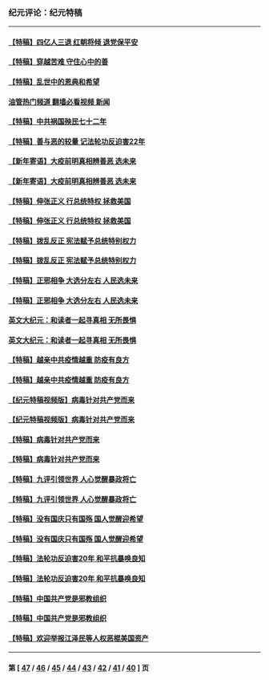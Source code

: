 ### 纪元评论：纪元特稿
---
#### [【特稿】四亿人三退 红朝将倾 退党保平安](../../pages/nsc424/n13794378.md?08240330) 
#### [【特稿】穿越苦难 守住心中的善](../../pages/nsc424/n13784979.md?08240330) 
#### [【特稿】乱世中的恩典和希望](../../pages/nsc424/n13734687.md?08240330) 
#### [油管热门频道 翻墙必看视频 新闻](ok?08240330)
#### [【特稿】中共祸国殃民七十二年](../../pages/nsc424/n13272607.md?08240330) 
#### [【特稿】善与恶的较量 记法轮功反迫害22年](../../pages/nsc424/n13086597.md?08240330) 
#### [【新年寄语】大疫前明真相辨善恶 选未来](../../pages/nsc424/n12660855.md?08240330) 
#### [【新年寄语】大疫前明真相辨善恶 选未来](../../pages/nsc424/n12660855.md?08240330) 
#### [【特稿】伸张正义 行总统特权 拯救美国](../../pages/nsc424/n12616806.md?08240330) 
#### [【特稿】伸张正义 行总统特权 拯救美国](../../pages/nsc424/n12616806.md?08240330) 
#### [【特稿】拨乱反正 宪法赋予总统特别权力](../../pages/nsc424/n12598306.md?08240330) 
#### [【特稿】拨乱反正 宪法赋予总统特别权力](../../pages/nsc424/n12598306.md?08240330) 
#### [【特稿】正邪相争 大选分左右 人民选未来](../../pages/nsc424/n12545208.md?08240330) 
#### [【特稿】正邪相争 大选分左右 人民选未来](../../pages/nsc424/n12545208.md?08240330) 
#### [英文大纪元：和读者一起寻真相 无所畏惧](../../pages/nsc424/n12542027.md?08240330) 
#### [英文大纪元：和读者一起寻真相 无所畏惧](../../pages/nsc424/n12542027.md?08240330) 
#### [【特稿】越亲中共疫情越重 防疫有良方](../../pages/nsc424/n12042989.md?08240330) 
#### [【特稿】越亲中共疫情越重 防疫有良方](../../pages/nsc424/n12042989.md?08240330) 
#### [【纪元特稿视频版】病毒针对共产党而来](../../pages/nsc424/n11977328.md?08240330) 
#### [【纪元特稿视频版】病毒针对共产党而来](../../pages/nsc424/n11977328.md?08240330) 
#### [【特稿】病毒针对共产党而来](../../pages/nsc424/n11928818.md?08240330) 
#### [【特稿】病毒针对共产党而来](../../pages/nsc424/n11928818.md?08240330) 
#### [【特稿】九评引领世界 人心觉醒暴政将亡](../../pages/nsc424/n11660496.md?08240330) 
#### [【特稿】九评引领世界 人心觉醒暴政将亡](../../pages/nsc424/n11660496.md?08240330) 
#### [【特稿】没有国庆只有国殇 国人觉醒迎希望](../../pages/nsc424/n11549354.md?08240330) 
#### [【特稿】没有国庆只有国殇 国人觉醒迎希望](../../pages/nsc424/n11549354.md?08240330) 
#### [【特稿】法轮功反迫害20年 和平抗暴唤良知](../../pages/nsc424/n11389135.md?08240330) 
#### [【特稿】法轮功反迫害20年 和平抗暴唤良知](../../pages/nsc424/n11389135.md?08240330) 
#### [【特稿】中国共产党是邪教组织](../../pages/nsc424/n11355551.md?08240330) 
#### [【特稿】中国共产党是邪教组织](../../pages/nsc424/n11355551.md?08240330) 
#### [【特稿】欢迎举报江泽民等人权恶棍美国资产](../../pages/nsc424/n11303040.md?08240330) 

---
#### 第 [ [47](./47.md?08240330) / [46](./46.md?08240330) / [45](./45.md?08240330) / [44](./44.md?08240330) / [43](./43.md?08240330) / [42](./42.md?08240330) / [41](./41.md?08240330) / [40](./40.md?08240330) ] 页
